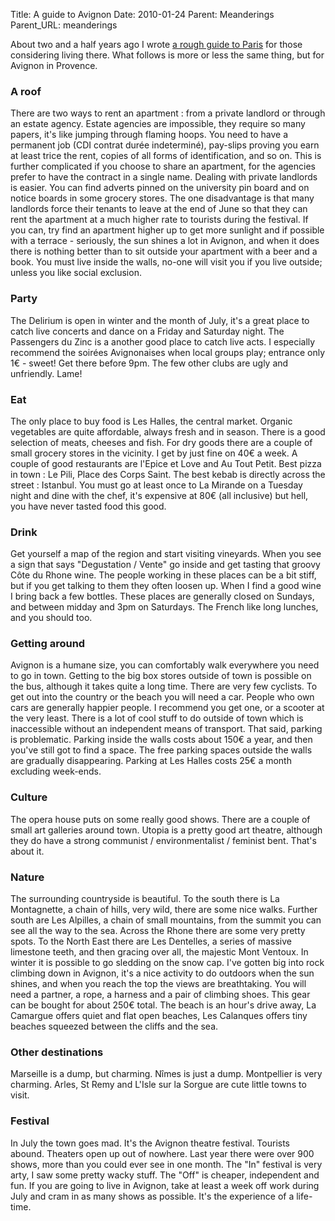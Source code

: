 Title: A guide to Avignon
Date: 2010-01-24
Parent: Meanderings
Parent_URL: meanderings

About two and a half years ago I wrote [a rough guide to Paris](/a-guide-to-paris/) for those considering living there. What follows is more or less the same thing, but for Avignon in Provence.

### A roof

There are two ways to rent an apartment : from a private landlord or through an estate agency. Estate agencies are impossible, they require so many papers, it's like jumping through flaming hoops. You need to have a permanent job (CDI contrat durée indeterminé), pay-slips proving you earn at least trice the rent, copies of all forms of identification, and so on. This is further complicated if you choose to share an apartment, for the agencies prefer to have the contract in a single name. Dealing with private landlords is easier. You can find adverts pinned on the university pin board and on notice boards in some grocery stores. The one disadvantage is that many landlords force their tenants to leave at the end of June so that they can rent the apartment at a much higher rate to tourists during the festival. If you can, try find an apartment higher up to get more sunlight and if possible with a terrace - seriously, the sun shines a lot in Avignon, and when it does there is nothing better than to sit outside your apartment with a beer and a book. You must live inside the walls, no-one will visit you if you live outside; unless you like social exclusion.

### Party

The Delirium is open in winter and the month of July, it's a great place to catch live concerts and dance on a Friday and Saturday night. The Passengers du Zinc is a another good place to catch live acts. I especially recommend the soirées Avignonaises when local groups play; entrance only 1€ - sweet! Get there before 9pm. The few other clubs are ugly and unfriendly. Lame!

### Eat

The only place to buy food is Les Halles, the central market. Organic vegetables are quite affordable, always fresh and in season. There is a good selection of meats, cheeses and fish. For dry goods there are a couple of small grocery stores in the vicinity. I get by just fine on 40€ a week. A couple of good restaurants are l'Epice et Love and Au Tout Petit. Best pizza in town : Le Pili, Place des Corps Saint. The best kebab is directly across the street : Istanbul. You must go at least once to La Mirande on a Tuesday night and dine with the chef, it's expensive at 80€ (all inclusive) but hell, you have never tasted food this good.

### Drink

Get yourself a map of the region and start visiting vineyards. When you see a sign that says "Degustation / Vente" go inside and get tasting that groovy Côte du Rhone wine. The people working in these places can be a bit stiff, but if you get talking to them they often loosen up. When I find a good wine I bring back a few bottles. These places are generally closed on Sundays, and between midday and 3pm on Saturdays. The French like long lunches, and you should too.

### Getting around

Avignon is a humane size, you can comfortably walk everywhere you need to go in town. Getting to the big box stores outside of town is possible on the bus, although it takes quite a long time. There are very few cyclists. To get out into the country or the beach you will need a car. People who own cars are generally happier people. I recommend you get one, or a scooter at the very least. There is a lot of cool stuff to do outside of town which is inaccessible without an independent means of transport. That said, parking is problematic. Parking inside the walls costs about 150€ a year, and then you've still got to find a space. The free parking spaces outside the walls are gradually disappearing. Parking at Les Halles costs 25€ a month excluding week-ends.

### Culture

The opera house puts on some really good shows. There are a couple of small art galleries around town. Utopia is a pretty good art theatre, although they do have a strong communist / environmentalist / feminist bent. That's about it.

### Nature

The surrounding countryside is beautiful. To the south there is La Montagnette, a chain of hills, very wild, there are some nice walks. Further south are Les Alpilles, a chain of small mountains, from the summit you can see all the way to the sea. Across the Rhone there are some very pretty spots. To the North East there are Les Dentelles, a series of massive limestone teeth, and then gracing over all, the majestic Mont Ventoux. In winter it is possible to go sledding on the snow cap. I've gotten big into rock climbing down in Avignon, it's a nice activity to do outdoors when the sun shines, and when you reach the top the views are breathtaking. You will need a partner, a rope, a harness and a pair of climbing shoes. This gear can be bought for about 250€ total. The beach is an hour's drive away, La Camargue offers quiet and flat open beaches, Les Calanques offers tiny beaches squeezed between the cliffs and the sea.

### Other destinations

Marseille is a dump, but charming. Nîmes is just a dump. Montpellier is very charming. Arles, St Remy and L'Isle sur la Sorgue are cute little towns to visit.

### Festival

In July the town goes mad. It's the Avignon theatre festival. Tourists abound. Theaters open up out of nowhere. Last year there were over 900 shows, more than you could ever see in one month. The "In" festival is very arty, I saw some pretty wacky stuff. The "Off" is cheaper, independent and fun. If you are going to live in Avignon, take at least a week off work during July and cram in as many shows as possible. It's the experience of a life-time.